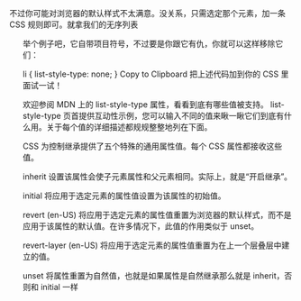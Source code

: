 不过你可能对浏览器的默认样式不太满意。没关系，只需选定那个元素，加一条 CSS 规则即可。就拿我们的无序列表 <ul>举个例子吧，它自带项目符号，不过要是你跟它有仇，你就可以这样移除它们：

li {
  list-style-type: none;
}
Copy to Clipboard
把上述代码加到你的 CSS 里面试一试！

欢迎参阅 MDN 上的 list-style-type 属性，看看到底有哪些值被支持。 list-style-type 页首提供互动性示例，您可以输入不同的值来瞅一瞅它们到底有什么用。关于每个值的详细描述都规规整整地列在下面。

CSS 为控制继承提供了五个特殊的通用属性值。每个 CSS 属性都接收这些值。

inherit
设置该属性会使子元素属性和父元素相同。实际上，就是“开启继承”。

initial
将应用于选定元素的属性值设置为该属性的初始值。

revert (en-US)
将应用于选定元素的属性值重置为浏览器的默认样式，而不是应用于该属性的默认值。在许多情况下，此值的作用类似于 unset。

revert-layer (en-US)
将应用于选定元素的属性值重置为在上一个层叠层中建立的值。

unset
将属性重置为自然值，也就是如果属性是自然继承那么就是 inherit，否则和 initial 一样